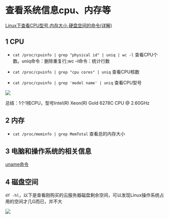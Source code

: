 # 查看系统信息cpu、内存等

[Linux下查看CPU型号,内存大小,硬盘空间的命令(详解)](https://blog.csdn.net/qq_37960324/article/details/82704576)

## 1 CPU

- `cat /proc/cpuinfo | grep "physical id" | uniq | wc -l` 查看CPU个数。uniq命令：删除重复行;wc –l命令：统计行数

- `cat /proc/cpuinfo | grep "cpu cores" | uniq` 查看CPU核数

- `cat /proc/cpuinfo | grep 'model name' | uniq` 查看CPU型号

![](http://image.newarea.site/2023-12-02-23-16-06.png)

总结：1个1核CPU，型号Intel(R) Xeon(R) Gold 6278C CPU @ 2.60GHz

## 2 内存

- `cat /proc/meminfo | grep MemTotal` 查看总的内存大小

## 3 电脑和操作系统的相关信息

[uname命令](https://www.jianshu.com/p/e7d8f5a650f1)


## 4 磁盘空间

`df -hl`，以下是查看刚购买的云服务器磁盘剩余空间，可以发现Linux操作系统占用的空间才几G而已，并不大

![](http://image.newarea.site/2023-12-02-23-16-07.png)
